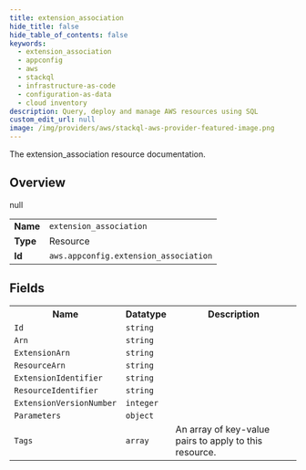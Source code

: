 ```yaml
---
title: extension_association
hide_title: false
hide_table_of_contents: false
keywords:
  - extension_association
  - appconfig
  - aws
  - stackql
  - infrastructure-as-code
  - configuration-as-data
  - cloud inventory
description: Query, deploy and manage AWS resources using SQL
custom_edit_url: null
image: /img/providers/aws/stackql-aws-provider-featured-image.png
---
```

The extension_association resource documentation.

## Overview
<table><tbody>
<tr><td><b>Name</b></td><td><code>extension_association</code></td></tr>
<tr><td><b>Type</b></td><td>Resource</td></tr>
null
<tr><td><b>Id</b></td><td><code>aws.appconfig.extension_association</code></td></tr>
</tbody></table>

## Fields
<table><tbody>
<tr><th>Name</th><th>Datatype</th><th>Description</th></tr>
<tr><td><code>Id</code></td><td><code>string</code></td><td></td></tr><tr><td><code>Arn</code></td><td><code>string</code></td><td></td></tr><tr><td><code>ExtensionArn</code></td><td><code>string</code></td><td></td></tr><tr><td><code>ResourceArn</code></td><td><code>string</code></td><td></td></tr><tr><td><code>ExtensionIdentifier</code></td><td><code>string</code></td><td></td></tr><tr><td><code>ResourceIdentifier</code></td><td><code>string</code></td><td></td></tr><tr><td><code>ExtensionVersionNumber</code></td><td><code>integer</code></td><td></td></tr><tr><td><code>Parameters</code></td><td><code>object</code></td><td></td></tr><tr><td><code>Tags</code></td><td><code>array</code></td><td>An array of key-value pairs to apply to this resource.</td></tr>
</tbody></table>
